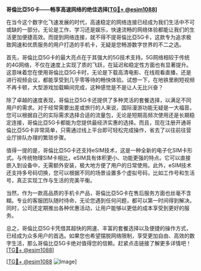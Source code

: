 **哥倫比亞5G卡——畅享高速网络的绝佳选择[[TG💪+ @esim1088](https://t.me/s/esim1088)]**

在当今这个数字化飞速发展的时代，高速稳定的网络连接已经成为我们生活中不可或缺的一部分。无论是工作、学习还是娱乐，快速流畅的网络体验都能让我们的生活更加便捷高效。而提到网络连接，就不得不提哥倫比亞5G卡，这款专为追求极致网速和优质服务的用户打造的手机卡，无疑是您畅游数字世界的不二之选。

首先，哥倫比亞5G卡的最大亮点在于其强大的5G技术支持。5G网络相较于传统的4G网络，不仅在速度上实现了质的飞跃，在延迟和稳定性方面也有显著提升。这意味着您在使用哥倫比亞5G卡时，无论是下载高清电影、在线观看直播，还是进行视频会议，都能享受到几乎零等待的畅快体验。试想一下，在地铁里刷短视频不再卡顿，大型游戏加载瞬间完成，这种感觉是不是让人无比兴奋？

除了卓越的速度表现，哥倫比亞5G卡还提供了多种灵活的套餐选择，以满足不同用户的需求。对于经常需要出差或旅行的人来说，国际漫游功能无疑是一大福音。您可以根据自己的实际需求选择合适的流量包，无论是短期高频次使用还是长期稳定连接，哥倫比亞5G卡都能为您提供最经济实惠的选择。而且，现在注册开通哥倫比亞5G卡非常简单，只需通过线上平台即可轻松完成操作，省去了以往前往营业厅排队办理的繁琐步骤。

值得一提的是，哥倫比亞5G卡还支持eSIM技术，这是一种全新的电子化SIM卡形式。与传统物理SIM卡相比，eSIM具有体积更小、功能更强的特点。它可以直接嵌入到设备中，无需额外安装，极大地方便了用户的日常使用。此外，eSIM技术还支持多号码切换，您可以根据不同的场景设置多个虚拟号码，比如工作号和生活号，真正实现工作与生活的完美平衡。

当然，作为一款高品质的手机卡产品，哥倫比亞5G卡在售后服务方面也丝毫不含糊。专业的客服团队随时待命，无论您遇到任何问题，都可以第一时间得到解决。同时，公司还定期推出各种优惠活动，让用户能够以更低的成本享受到更好的服务。

总之，哥倫比亞5G卡凭借其超快的网速、丰富的套餐选择以及便捷的操作方式，已经成为众多用户的首选。如果您也希望摆脱网络限制，享受更加自由、高效的数字生活，那么哥倫比亞5G卡绝对值得您的信赖。赶紧点击链接了解更多详情吧！[[TG💪+ @esim1088](https://t.me/s/esim1088)]

[[TG💪+ @esim1088](https://t.me/s/esim1088) ![Image](https://i.postimg.cc/4NQfJmqS/Snipaste-2025-05-13-00-14-12.png)]